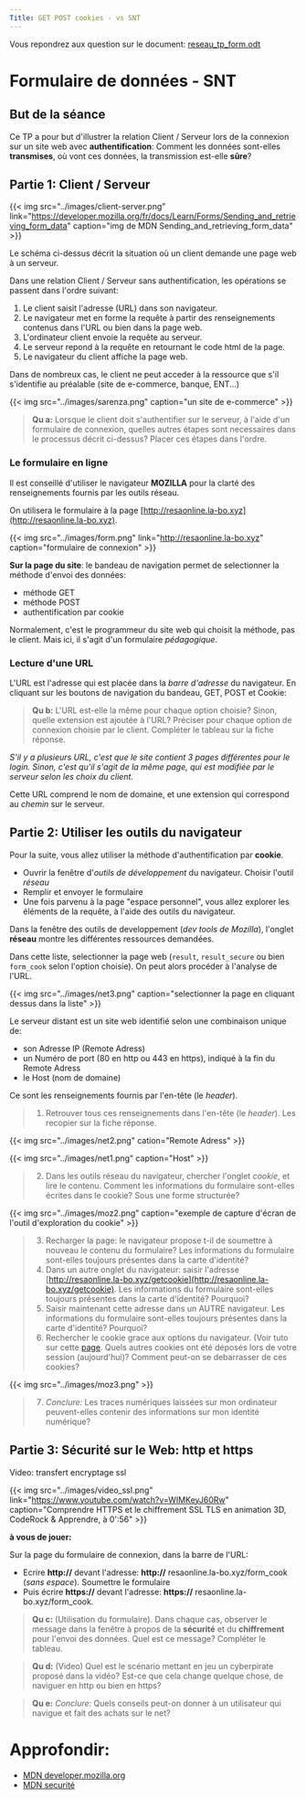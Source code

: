 ```yaml
---
Title: GET POST cookies - vs SNT
---
```


Vous repondrez aux question sur le document: [reseau_tp_form.odt](/pdf/NSI_1/reseau_tp_form_snt.odt)

# Formulaire de données - SNT
## But de la séance
Ce TP a pour but d'illustrer la relation Client / Serveur lors de la connexion sur un site web avec **authentification**: Comment les données sont-elles **transmises**, où vont ces  données, la transmission est-elle **sûre**? 

## Partie 1: Client / Serveur
{{< img src="../images/client-server.png" link="https://developer.mozilla.org/fr/docs/Learn/Forms/Sending_and_retrieving_form_data" caption="img de MDN Sending_and_retrieving_form_data" >}}

Le schéma ci-dessus décrit la situation où un client demande une page web à un serveur.

Dans une relation Client / Serveur sans authentification, les opérations se passent dans l'ordre suivant:



1. Le client saisit l'adresse (URL) dans son navigateur. 
2. Le navigateur met en forme la requête à partir des renseignements contenus dans l'URL ou bien dans la page web. 
3. L'ordinateur client envoie la requête au serveur. 
4. Le serveur repond à la requête en retournant le code html de la page.
5. Le navigateur du client affiche la page web.

Dans de nombreux cas, le client ne peut acceder à la ressource que s'il s'identifie au préalable (site de e-commerce, banque, ENT...)

{{< img src="../images/sarenza.png" caption="un site de e-commerce" >}}

> **Qu a:** Lorsque le client doit s'authentifier sur le serveur, à l'aide d'un formulaire de connexion, quelles autres étapes sont necessaires dans le processus décrit ci-dessus? Placer ces étapes dans l'ordre.

### Le formulaire en ligne
Il est conseillé d'utiliser le navigateur **MOZILLA** pour la clarté des renseignements fournis par les outils réseau.

On utilisera le formulaire à la page [http://resaonline.la-bo.xyz](http://resaonline.la-bo.xyz). 

{{< img src="../images/form.png" link="http://resaonline.la-bo.xyz" caption="formulaire de connexion" >}}

**Sur la page du site**: le bandeau de navigation permet de selectionner la méthode d'envoi des données:

* méthode GET
* méthode POST
* authentification par cookie

Normalement, c'est le programmeur du site web qui choisit la méthode, pas le client. Mais ici, il s'agit d'un formulaire *pédagogique*.

### Lecture d'une URL
L'URL est l'adresse qui est placée dans la *barre d'adresse* du navigateur. En cliquant sur les boutons de navigation du bandeau, GET, POST et Cookie:

> **Qu b:** L'URL est-elle la même pour chaque option choisie? Sinon, quelle extension est ajoutée à l'URL? Préciser pour chaque option de connexion choisie par le client. Compléter le tableau sur la fiche réponse.

*S'il y a plusieurs URL, c'est que le site contient 3 pages différentes pour le login. Sinon, c'est qu'il s'agit de la même page, qui est modifiée par le serveur selon les choix du client.*

Cette URL comprend le nom de domaine, et une extension qui correspond au *chemin* sur le serveur. 


## Partie 2: Utiliser les outils du navigateur
Pour la suite, vous allez utiliser la méthode d'authentification par **cookie**.

* Ouvrir la fenêtre d'*outils de développement* du navigateur. Choisir l'outil *réseau*
* Remplir et envoyer le formulaire
* Une fois parvenu à la page "espace personnel", vous allez explorer les éléments de la requête, à l'aide des outils du navigateur.

Dans la fenêtre des outils de developpement (*dev tools de Mozilla*), l'onglet **réseau** montre les différentes ressources demandées.

Dans cette liste, selectionner la page web (`result`, `result_secure` ou bien `form_cook` selon l'option choisie). On peut alors procéder à l'analyse de l'URL. 

{{< img src="../images/net3.png" caption="selectionner la page en cliquant dessus dans la liste" >}}

<!--
Cliquer sur le curseur devant le premier champs de l'en-tête:

{{< img src="../images/moz1.png" caption="inspecteur reseau sur Mozilla" >}}


*L’URL (Uniform Ressource Locator) est l'adresse qui permet de router (transporter) notre requête vers le serveur correspondant au site web, sur le réseau internet.*

-->

Le serveur distant est un site web identifié selon une combinaison unique de:

* son Adresse IP (Remote Adress)
* un Numéro de port (80 en http ou 443 en https), indiqué à la fin du Remote Adress
* le Host (nom de domaine)

Ce sont les renseignements fournis par l'en-tête (le *header*).


> 1. Retrouver tous ces renseignements dans l'en-tête (le *header*). Les recopier sur la fiche réponse.

{{< img src="../images/net2.png" cation="Remote Adress" >}}

{{< img src="../images/net1.png" caption="Host" >}}



> 2. Dans les outils réseau du navigateur, chercher l'onglet *cookie*, et lire le contenu. Comment les informations du formulaire sont-elles écrites dans le cookie? Sous une forme structurée?

{{< img src="../images/moz2.png" caption="exemple de capture d'écran de l'outil d'exploration du cookie" >}}

> 3. Recharger la page: le navigateur propose t-il de soumettre à nouveau le contenu du formulaire? Les informations du formulaire sont-elles toujours présentes dans la carte d'identité?
> 4. Dans un autre onglet du navigateur: saisir l'adresse [http://resaonline.la-bo.xyz/getcookie](http://resaonline.la-bo.xyz/getcookie). Les informations du formulaire sont-elles toujours présentes dans la carte d'identité? Pourquoi?
> 5. Saisir maintenant cette adresse dans un AUTRE navigateur. Les informations du formulaire sont-elles toujours présentes dans la carte d'identité? Pourquoi?
> 6. Rechercher le cookie grace aux options du navigateur. (Voir tuto sur cette [page](https://support.mozilla.org/fr/kb/cookies-informations-sites-enregistrent). Quels autres cookies ont été déposés lors de votre session (aujourd'hui)? Comment peut-on se debarrasser de ces cookies?

{{< img src="../images/moz3.png" >}}

> 7. *Conclure:* Les traces numériques laissées sur mon ordinateur peuvent-elles contenir des informations sur mon identité numérique?

## Partie 3: Sécurité sur le Web: http et https
Video: transfert encryptage ssl

{{< img src="../images/video_ssl.png" link="https://www.youtube.com/watch?v=WIMKeyJ60Rw" caption="Comprendre HTTPS et le chiffrement SSL TLS en animation 3D, CodeRock & Apprendre, à 0':56" >}}

**à vous de jouer:** 

Sur la page du formulaire de connexion, dans la barre de l'URL:

* Ecrire **http://** devant l'adresse: **http://** resaonline.la-bo.xyz/form_cook (*sans espace*). Soumettre le formulaire  
* Puis écrire **https://** devant l'adresse: **https://** resaonline.la-bo.xyz/form_cook.

> **Qu c:** (Utilisation du formulaire). Dans chaque cas, observer le message dans la fenêtre à propos de la **sécurité** et du **chiffrement** pour l'envoi des données. Quel est ce message? Compléter le tableau.

> **Qu d:** (Video) Quel est le scénario mettant en jeu un cyberpirate proposé dans la vidéo? Est-ce que cela change quelque chose, de naviguer en http ou bien en https?

> **Qu e:** *Conclure:* Quels conseils peut-on donner à un utilisateur qui navigue et fait des achats sur le net?

# Approfondir: 
* [MDN developer.mozilla.org](https://developer.mozilla.org/fr/docs/Learn/Forms/Sending_and_retrieving_form_data)
* [MDN securité](https://developer.mozilla.org/fr/docs/Learn/Server-side/First_steps/Website_security)

